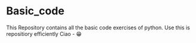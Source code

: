 # Basic_code
This Repository contains all the basic code exercises of python.
Use this is repositiory efficiently
Ciao - 😁
